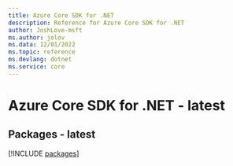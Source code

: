 ```yaml
---
title: Azure Core SDK for .NET
description: Reference for Azure Core SDK for .NET
author: JoshLove-msft
ms.author: jolov
ms.data: 12/01/2022
ms.topic: reference
ms.devlang: dotnet
ms.service: core
---
```

# Azure Core SDK for .NET - latest
## Packages - latest
[!INCLUDE [packages](core-index.md)]